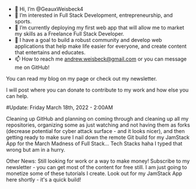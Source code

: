 - 👋 Hi, I’m @GeauxWeisbeck4
- 👀 I’m interested in Full Stack Development, entrepreneurship, and sports.
- 🌱 I’m currently deploying my first web app that will allow me to market
      my skills as a Freelance Full Stack Developer.
- 💞️ I have a goal to build a robust community and develop web applications 
     that help make life easier for everyone, and create content that entertains and educates.
- 📫 How to reach me andrew.weisbeck@gmail.com or you can message me on GitHub!

<!---
GeauxWeisbeck4/GeauxWeisbeck4✨
  This is where to start with my Github journey as far as my full stack developer career goes. I've been coding for years but
never got around to learning full stack, and I'm so happy I did. 

I am currently seeking freelance work or any type of employment as soon as possible really. I made sure that I got
good enough to know what I'm doing, at least all the way through a MEAN Stack. I am currently touching up on old
Python skills to be an even more dynamic full stack developer.

I would appreciate it if you followed me on Twitter @GeauxWeisbeck4
✨.
--->
You can read my blog on my page or check out my newsletter.

I will post where you can donate to contribute to my work and how else you can help.

#Update: Friday March 18th, 2022 - 2:00AM

Cleaning up GitHub and planning on coming through and cleaning up all my repositories, organizing some as just watching and not having them as forks (decrease potential for cyber attack surface - and it looks nicer), and then getting ready to make sure I nail down the remote Git build for my JamStack App for the March Madness of Full Stack... Tech Stacks haha I typed that wrong but am in a hurry. 

Other News: Still looking for work or a way to make money! Subscribe to my newsletter - you can get most of the content for free still. I am just going to monetize some of these tutorials I create. Look out for my JamStack App here shortly - it's a quick build!
